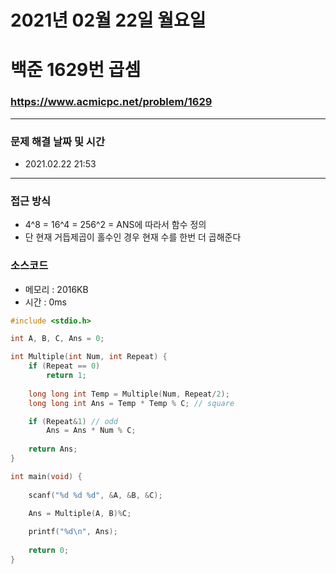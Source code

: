 # 2021년 02월 22일 월요일
# 백준 1629번 곱셈
### https://www.acmicpc.net/problem/1629

---

### 문제 해결 날짜 및 시간
- 2021.02.22 21:53

---

### 접근 방식
- 4^8 = 16^4 = 256^2 = ANS에 따라서 함수 정의
- 단 현재 거듭제곱이 홀수인 경우 현재 수를 한번 더 곱해준다

### 소스코드
- 메모리 : 2016KB
- 시간 : 0ms
```c
#include <stdio.h>

int A, B, C, Ans = 0;

int Multiple(int Num, int Repeat) {
	if (Repeat == 0)
		return 1;
	
	long long int Temp = Multiple(Num, Repeat/2);
	long long int Ans = Temp * Temp % C; // square

	if (Repeat&1) // odd 
		Ans = Ans * Num % C;
	
	return Ans;
}

int main(void) {
	
	scanf("%d %d %d", &A, &B, &C);

	Ans = Multiple(A, B)%C;
	
	printf("%d\n", Ans);
	
	return 0;
}
```
